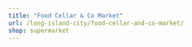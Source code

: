 ```yaml
---
title: "Food Cellar & Co Market"
url: /long-island-city/food-cellar-and-co-market/
shop: supermarket
---
```

